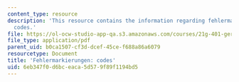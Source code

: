 ```yaml
---
content_type: resource
description: 'This resource contains the information regarding fehlermarkierungen:
  codes.'
file: https://ol-ocw-studio-app-qa.s3.amazonaws.com/courses/21g-401-german-i-fall-2008/6eb347f0d6bceaca5d579f89f1194bd5_MIT21G_401F08_essay.pdf
file_type: application/pdf
parent_uid: b0ca1507-cf3d-dcef-45ce-f688a86a6079
resourcetype: Document
title: 'Fehlermarkierungen: codes'
uid: 6eb347f0-d6bc-eaca-5d57-9f89f1194bd5
---
```

